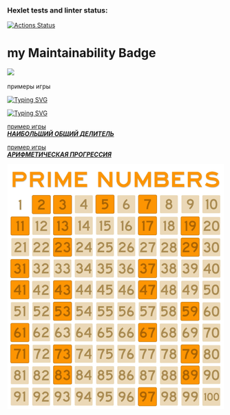 ### Hexlet tests and linter status:
[![Actions Status](https://github.com/Artem-bav/python-project-49/workflows/hexlet-check/badge.svg)](https://github.com/Artem-bav/python-project-49/actions)
# my Maintainability Badge
<a href="https://codeclimate.com/github/Artem-bav/python-project-49/maintainability"><img src="https://api.codeclimate.com/v1/badges/98b0b72b9f22a6df4b22/maintainability" /></a>


примеры игры




[![Typing SVG](https://readme-typing-svg.herokuapp.com?color=%2336BCF7&lines=ПРОВЕРКА_НА_ЧЕТНОСТЬ)](https://asciinema.org/a/WxFrv9Vo241nB2lULlV5oZtM6)



[![Typing SVG](https://readme-typing-svg.herokuapp.com?color=%2336BCF7&lines=КАЛЬКУЛЯТОР)](https://asciinema.org/a/aa42Ad1igMSTfdZkA4F7z76z8)


[пример игры  
**_НАИБОЛЬШИЙ ОБЩИЙ ДЕЛИТЕЛЬ_**](https://asciinema.org/a/QIXynmNNC8UVCS7KZNCwasKri)

[пример игры  
**_АРИФМЕТИЧЕСКАЯ ПРОГРЕССИЯ_**](https://asciinema.org/a/UKXUKBZbxSxKyiLG4scHgh9QD)

[![img.png](img.png)](https://asciinema.org/a/SV3Ho4AZLWnUlw4Cytb327eK8)
